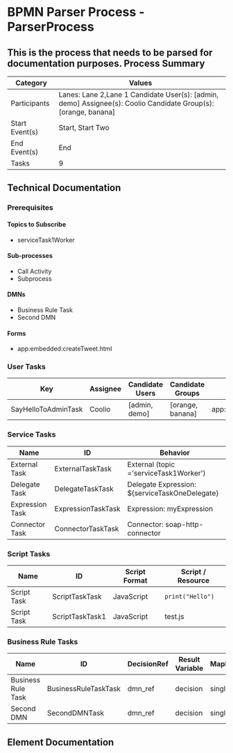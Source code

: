 # BPMN Parser Process - ParserProcess
This is the process that needs to be parsed for documentation purposes.
Process Summary
---------------
| Category       | Values                                                                                                          |
| -------------- | --------------------------------------------------------------------------------------------------------------- |
| Participants   | Lanes: Lane 2,Lane 1 Candidate User(s): [admin, demo]  Assignee(s): Coolio Candidate Group(s): [orange, banana] |
| Start Event(s) | Start, Start Two                                                                                                |
| End Event(s)   | End                                                                                                             |
| Tasks          | 9                                                                                                               |

Technical Documentation
-----------------------
### Prerequisites
#### Topics to Subscribe
- serviceTask1Worker
#### Sub-processes
- Call Activity
- Subprocess
#### DMNs
- Business Rule Task
- Second DMN
#### Forms
- app:embedded:createTweet.html
### User Tasks
| Key                 | Assignee | Candidate Users | Candidate Groups | Form Key                      |
| ------------------- | -------- | --------------- | ---------------- | ----------------------------- |
| SayHelloToAdminTask | Coolio   | [admin, demo]   | [orange, banana] | app:embedded:createTweet.html |

### Service Tasks
| Name            | ID                 | Behavior                                       |
| --------------- | ------------------ | ---------------------------------------------- |
| External Task   | ExternalTaskTask   | External (topic ='serviceTask1Worker')         |
| Delegate Task   | DelegateTaskTask   | Delegate Expression: ${serviceTaskOneDelegate} |
| Expression Task | ExpressionTaskTask | Expression: myExpression                       |
| Connector Task  | ConnectorTaskTask  | Connector: soap-http-connector                 |

### Script Tasks
| Name        | ID              | Script Format | Script / Resource    |
| ----------- | --------------- | ------------- | -------------------- |
| Script Task | ScriptTaskTask  | JavaScript    | ```print("Hello")``` |
| Script Task | ScriptTaskTask1 | JavaScript    | test.js              |

### Business Rule Tasks
| Name               | ID                   | DecisionRef | Result Variable | MapDecisionResult |
| ------------------ | -------------------- | ----------- | --------------- | ----------------- |
| Business Rule Task | BusinessRuleTaskTask | dmn_ref     | decision        | singleResult      |
| Second DMN         | SecondDMNTask        | dmn_ref     | decision        | singleEntry       |

Element Documentation
---------------------
